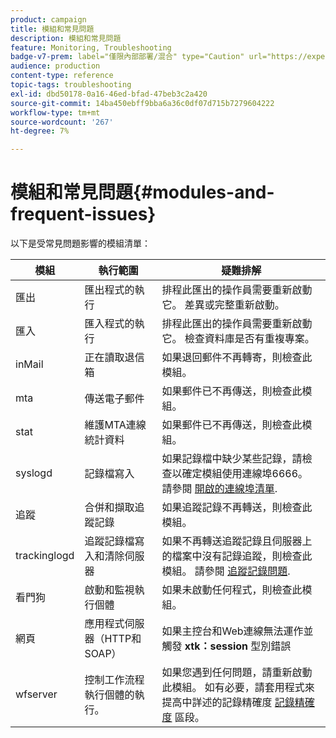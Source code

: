 ```yaml
---
product: campaign
title: 模組和常見問題
description: 模組和常見問題
feature: Monitoring, Troubleshooting
badge-v7-prem: label="僅限內部部署/混合" type="Caution" url="https://experienceleague.adobe.com/docs/campaign-classic/using/installing-campaign-classic/architecture-and-hosting-models/hosting-models-lp/hosting-models.html?lang=zh-Hant" tooltip="僅適用於內部部署和混合部署"
audience: production
content-type: reference
topic-tags: troubleshooting
exl-id: dbd50178-0a16-46ed-bfad-47beb3c2a420
source-git-commit: 14ba450ebff9bba6a36c0df07d715b7279604222
workflow-type: tm+mt
source-wordcount: '267'
ht-degree: 7%

---
```


# 模組和常見問題{#modules-and-frequent-issues}



以下是受常見問題影響的模組清單：

<table> 
 <thead> 
  <tr> 
   <th> 模組 </th> 
   <th> 執行範圍 </th> 
   <th> 疑難排解 </th> 
  </tr> 
 </thead> 
 <tbody> 
  <tr> 
   <td> 匯出 </td> 
   <td> 匯出程式的執行<br /> </td> 
   <td> 排程此匯出的操作員需要重新啟動它。 差異或完整重新啟動。<br /> </td> 
  </tr> 
  <tr> 
   <td> 匯入 </td> 
   <td> 匯入程式的執行<br /> </td> 
   <td> 排程此匯出的操作員需要重新啟動它。 檢查資料庫是否有重複專案。<br /> </td> 
  </tr> 
  <tr> 
   <td> inMail </td> 
   <td> 正在讀取退信箱<br /> </td> 
   <td> 如果退回郵件不再轉寄，則檢查此模組。<br /> </td> 
  </tr> 
  <tr> 
   <td> mta </td> 
   <td> 傳送電子郵件<br /> </td> 
   <td> 如果郵件已不再傳送，則檢查此模組。<br /> </td> 
  </tr> 
  <tr> 
   <td> stat </td> 
   <td> 維護MTA連線統計資料<br /> </td> 
   <td> 如果郵件已不再傳送，則檢查此模組。<br /> </td> 
  </tr> 
  <tr> 
   <td> syslogd </td> 
   <td> 記錄檔寫入<br /> </td> 
   <td> 如果記錄檔中缺少某些記錄，請檢查以確定模組使用連線埠6666。 請參閱 <a href="../../production/using/general-architecture.md#list-of-open-ports" target="_blank">開啟的連線埠清單</a>.<br /> </td> 
  </tr> 
  <tr> 
   <td> 追蹤 </td> 
   <td> 合併和擷取追蹤記錄<br /> </td> 
   <td> 如果追蹤記錄不再轉送，則檢查此模組。<br /> </td> 
  </tr> 
  <tr> 
   <td> trackinglogd </td> 
   <td> 追蹤記錄檔寫入和清除伺服器<br /> </td> 
   <td> 如果不再轉送追蹤記錄且伺服器上的檔案中沒有記錄追蹤，則檢查此模組。 請參閱 <a href="../../production/using/tracking-logs-issues.md" target="_blank">追蹤記錄問題</a>.<br /> </td> 
  </tr> 
  <tr> 
   <td> 看門狗 </td> 
   <td> 啟動和監視執行個體<br /> </td> 
   <td> 如果未啟動任何程式，則檢查此模組。<br /> </td> 
  </tr> 
  <tr> 
   <td> 網頁 </td> 
   <td> 應用程式伺服器（HTTP和SOAP）<br /> </td> 
   <td> 如果主控台和Web連線無法運作並觸發 <strong>xtk：session</strong> 型別錯誤<br /> </td> 
  </tr> 
  <tr> 
   <td> wfserver </td> 
   <td> 控制工作流程執行個體的執行。<br /> </td> 
   <td> 如果您遇到任何問題，請重新啟動此模組。 如有必要，請套用程式來提高中詳述的記錄精確度 <a href="../../production/using/log-precision.md" target="_blank">記錄精確度</a> 區段。<br /> </td> 
  </tr> 
 </tbody> 
</table>
